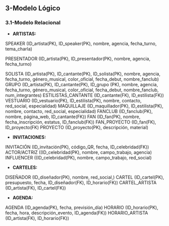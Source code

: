 ## 3-Modelo Lógico
### 3.1-Modelo Relacional

- **ARTISTAS:**

SPEAKER (ID_artista(PK), ID_speaker(PK), nombre, agencia, fecha_turno, tema_charla)

PRESENTADOR (ID_artista(PK), ID_presentador(PK), nombre, agencia, fecha_turno)

SOLISTA (ID_artista(PK), ID_cantante(PK), ID_solista(PK), nombre, agencia, fecha_turno, género_musical, color_oficial, fecha_debut, nombre_fanclub)
GRUPO (ID_artista(PK), ID_cantante(PK), ID_grupo (PK), nombre, agencia, fecha_turno, género_musical, color_oficial, fecha_debut, nombre_fanclub, num_integrantes)
ESTILISTAS_CANTANTE (ID_cantante(FK), ID_estilista(FK))
VESTUARIO (ID_vestuario(PK), ID_estilista(PK), nombre, contacto, red_social, especialidad)
MAQUILLAJE (ID_maquillador(PK), ID_estilista(PK), nombre, contacto, red_social, especialidad)
FANCLUB (ID_fanclub(PK), nombre, página_web, ID_cantante(FK))
FAN (ID_fan(PK), nombre, fecha_inscripción, estatus, ID_fanclub(FK))
FAN_PROYECTO (ID_fan(FK), ID_proyecto(FK)
PROYECTO (ID_proyecto(PK), descripción, material)

- **INVITACIONES:**

INVITACIÓN (ID_invitación(PK), código_QR, fecha, ID_celebridad(FK))
ACTOR/ACTRIZ ((ID_celebridad(PK), nombre, campo_trabajo, agencia)
INFLUENCER ((ID_celebridad(PK), nombre, campo_trabajo, red_social)

- **CARTELES:**

DISEÑADOR (ID_diseñador(PK), nombre, red_social,)
CARTEL (ID_cartel(PK), presupuesto, fecha, ID_diseñador(FK), ID_horario(FK))
CARTEL_ARTISTA (ID_artista(FK), ID_cartel(FK))

- **AGENDA:**

AGENDA (ID_agenda(PK), fecha, previsión_día)
HORARIO (ID_horario(PK), fecha, hora, descripción_evento, ID_agenda(FK))
HORARIO_ARTISTA (ID_artista(FK), ID_horario(FK))
